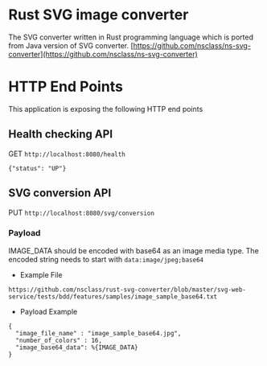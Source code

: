 # Rust SVG image converter

The SVG converter written in Rust programming language which is ported from Java version of SVG converter.
[https://github.com/nsclass/ns-svg-converter](https://github.com/nsclass/ns-svg-converter)

# HTTP End Points

This application is exposing the following HTTP end points

## Health checking API

GET `http://localhost:8080/health`

```
{"status": "UP"}
```

## SVG conversion API

PUT `http://localhost:8080/svg/conversion`

### Payload

IMAGE_DATA should be encoded with base64 as an image media type. The encoded string needs to start with `data:image/jpeg;base64`

- Example File

```
https://github.com/nsclass/rust-svg-converter/blob/master/svg-web-service/tests/bdd/features/samples/image_sample_base64.txt
```

- Payload Example

```
{
  "image_file_name" : "image_sample_base64.jpg",
  "number_of_colors" : 16,
  "image_base64_data": %{IMAGE_DATA}
}
```
